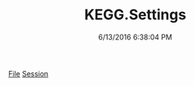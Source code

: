 ﻿---
title: KEGG.Settings
date: 6/13/2016 6:38:04 PM
---

[File](T-KEGG.Settings.File.html)
[Session](T-KEGG.Settings.Session.html)
